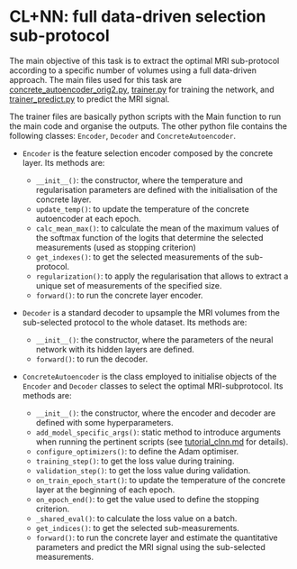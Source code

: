 # CL+NN: full data-driven selection sub-protocol

The main objective of this task is to extract the optimal MRI sub-protocol according to a specific number of volumes using a full data-driven approach. The main files used for this task are [concrete_autoencoder_orig2.py](./src/autoencoder2/concrete_autoencoder_orig2.py), [trainer.py](./trainer_files/only_ca/trainer.py) for training the network, and [trainer_predict.py](./trainer_files/only_ca/trainer_predict.py) to predict the MRI signal.

The trainer files are basically python scripts with the Main function to run the main code and organise the outputs. The other python file contains the following classes: `Encoder`, `Decoder` and `ConcreteAutoencoder`.

* `Encoder` is the feature selection encoder composed by the concrete layer. Its methods are:
  * `__init__()`: the constructor, where the temperature and regularisation parameters are defined with the initialisation of the concrete layer.
  * `update_temp()`: to update the temperature of the concrete autoencoder at each epoch.
  * `calc_mean_max()`: to calculate the mean of the maximum values of the softmax function of the logits that determine the selected measurements (used as stopping criterion)
  * `get_indexes()`: to get the selected measurements of the sub-protocol.
  * `regularization()`: to apply the regularisation that allows to extract a unique set of measurements of the specified size.
  * `forward()`: to run the concrete layer encoder.

* `Decoder` is a standard decoder to upsample the MRI volumes from the sub-selected protocol to the whole dataset. Its methods are:
  * `__init__()`: the constructor, where the parameters of the neural network with its hidden layers are defined.
  * `forward()`: to run the decoder.

* `ConcreteAutoencoder` is the class employed to initialise objects of the `Encoder` and `Decoder` classes to select the optimal MRI-subprotocol. Its methods are:
  * `__init__()`: the constructor, where the encoder and decoder are defined with some hyperparameters.
  * `add_model_specific_args()`: static method to introduce arguments when running the pertinent scripts (see [tutorial_clnn.md](../tutorials/tutorial_clnn.md) for details).
  * `configure_optimizers()`: to define the Adam optimiser.
  * `training_step()`: to get the loss value during training.
  * `validation_step()`: to get the loss value during validation.
  * `on_train_epoch_start()`: to update the temperature of the concrete layer at the beginning of each epoch.
  * `on_epoch_end()`: to get the value used to define the stopping criterion.
  * `_shared_eval()`: to calculate the loss value on a batch.
  * `get_indices()`: to get the selected sub-measurements.
  * `forward()`: to run the concrete layer and estimate the quantitative parameters and predict the MRI signal using the sub-selected measurements.

